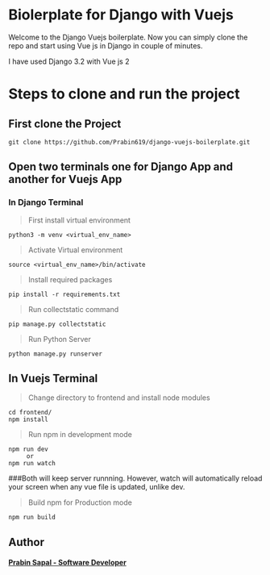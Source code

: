 # Biolerplate for Django with Vuejs

Welcome to the Django Vuejs boilerplate. Now you can simply clone the repo and start using Vue js in Django in couple of minutes.

I have used Django 3.2 with Vue js 2

# Steps to clone and run the project

## First clone the Project

```shell
git clone https://github.com/Prabin619/django-vuejs-boilerplate.git
```

## Open two terminals one for Django App and another for Vuejs App

### In Django Terminal

> First install virtual environment

```shell
python3 -m venv <virtual_env_name>
```

> Activate Virtual environment

```shell
source <virtual_env_name>/bin/activate
```

> Install required packages

```shell
pip install -r requirements.txt
```

> Run collectstatic command

```shell
pip manage.py collectstatic
```

> Run Python Server

```shell
python manage.py runserver
```

## In Vuejs Terminal

> Change directory to frontend and install node modules

```shell
cd frontend/
npm install
```

> Run npm in development mode

```shell
npm run dev
     or 
npm run watch
```

###Both will keep server runnning. However, watch will automatically reload your screen when any vue file is updated, unlike dev.

> Build npm for Production mode

```shell
npm run build
```

## Author

#### <a href="https://np.linkedin.com/in/prabin-sapal-7b9559126" target="_blank">Prabin Sapal - Software Developer</a>

